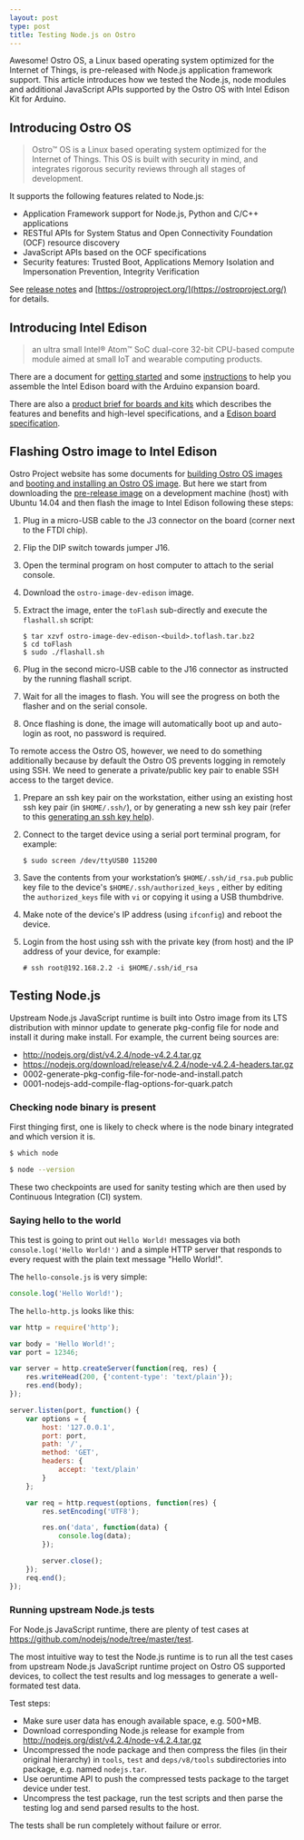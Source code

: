```yaml
---
layout: post
type: post
title: Testing Node.js on Ostro
---
```


Awesome! Ostro OS, a Linux based operating system optimized for the Internet of
Things, is pre-released with Node.js application framework support. This article
introduces how we tested the Node.js, node modules and additional JavaScript
APIs supported by the Ostro OS with Intel Edison Kit for Arduino.

## Introducing Ostro OS

> Ostro™ OS is a Linux based operating system optimized for the Internet of
  Things. This OS is built with security in mind, and integrates rigorous
  security reviews through all stages of development.

It supports the following features related to Node.js:

* Application Framework support for Node.js, Python and C/C++ applications
* RESTful APIs for System Status and Open Connectivity Foundation (OCF)
  resource discovery
* JavaScript APIs based on the OCF specifications
* Security features: Trusted Boot, Applications Memory Isolation and
  Impersonation Prevention, Integrity Verification

See [release notes](https://github.com/ostroproject/ostro-os/releases) and
[https://ostroproject.org/](https://ostroproject.org/) for details.

## Introducing Intel Edison

> an ultra small Intel® Atom™ SoC dual-core 32-bit CPU-based compute module
  aimed at small IoT and wearable computing products.

There are a document for [getting
started](https://software.intel.com/en-us/iot/library/edison-getting-started)
and some
[instructions](https://software.intel.com/en-us/assembling-intel-edison-board-with-arduino-expansion-board)
to help you assemble the Intel Edison board with the Arduino expansion board.
  
There are also a [product brief for boards and
kits](http://www.intel.com/content/www/us/en/support/boards-and-kits/000005664.html)
which describes the features and benefits and high-level specifications, and a
[Edison board
specification](http://download.intel.com/support/edison/sb/edison_pb_331179002.pdf).

## Flashing Ostro image to Intel Edison

Ostro Project website has some documents for [building Ostro OS
images](https://ostroproject.org/documentation/howtos/building-images.html)
and [booting and installing an Ostro OS
image](https://ostroproject.org/documentation/howtos/booting-and-installation.html).
But here we start from downloading the [pre-release
image](https://download.ostroproject.org/releases/ostro-os/milestone/v1.0.0-pre/)
on a development machine (host) with Ubuntu 14.04 and then flash the image
to Intel Edison following these steps:

1. Plug in a micro-USB cable to the J3 connector on the board (corner next to
   the FTDI chip).
2. Flip the DIP switch towards jumper J16.
3. Open the terminal program on host computer to attach to the serial console.
4. Download the `ostro-image-dev-edison` image.
5. Extract the image, enter the `toFlash` sub-directly and execute the
   `flashall.sh` script:

   ```
   $ tar xzvf ostro-image-dev-edison-<build>.toflash.tar.bz2
   $ cd toFlash
   $ sudo ./flashall.sh
   ```

6. Plug in the second micro-USB cable to the J16 connector as instructed by
   the running flashall script.
7. Wait for all the images to flash. You will see the progress on both the
   flasher and on the serial console.
8. Once flashing is done, the image will automatically boot up and auto-login
   as root, no password is required.

To remote access the Ostro OS, however, we need to do something additionally
because by default the Ostro OS prevents logging in remotely using SSH.
We need to generate a private/public key pair to enable SSH access to the
target device.

1. Prepare an ssh key pair on the workstation, either using an existing host
   ssh key pair (in `$HOME/.ssh/`), or by generating a new ssh key pair (refer
   to this [generating an ssh key
   help](https://help.github.com/articles/generating-an-ssh-key/)).
2. Connect to the target device using a serial port terminal program, for
   example:

   ```
   $ sudo screen /dev/ttyUSB0 115200
   ```

3. Save the contents from your workstation’s `$HOME/.ssh/id_rsa.pub` public key
   file to the device's `$HOME/.ssh/authorized_keys` , either by editing the
   `authorized_keys` file with `vi` or copying it using a USB thumbdrive.
4. Make note of the device's IP address (using `ifconfig`) and reboot the device.
5. Login from the host using ssh with the private key (from host) and the IP
   address of your device, for example:

   ```
   # ssh root@192.168.2.2 -i $HOME/.ssh/id_rsa
   ```

## Testing Node.js

Upstream Node.js JavaScript runtime is built into Ostro image from its LTS
distribution with minnor update to generate pkg-config file for node and install
it during make install. For example, the current being sources are:

* http://nodejs.org/dist/v4.2.4/node-v4.2.4.tar.gz
* https://nodejs.org/download/release/v4.2.4/node-v4.2.4-headers.tar.gz
* 0002-generate-pkg-config-file-for-node-and-install.patch
* 0001-nodejs-add-compile-flag-options-for-quark.patch

### Checking node binary is present

First thinging first, one is likely to check where is the node binary integrated
and which version it is.

```sh
$ which node

$ node --version
```

These two checkpoints are used for sanity testing which are then used by
Continuous Integration (CI) system.

### Saying hello to the world

This test is going to print out `Hello World!` messages via both
`console.log('Hello World!')` and a simple HTTP server that responds to every
request with the plain text message "Hello World!".

The `hello-console.js` is very simple:

```js
console.log('Hello World!');
```

The `hello-http.js` looks like this:

```js
var http = require('http');

var body = 'Hello World!';
var port = 12346;

var server = http.createServer(function(req, res) {
    res.writeHead(200, {'content-type': 'text/plain'});
    res.end(body);
});

server.listen(port, function() {
    var options = {
        host: '127.0.0.1',
        port: port,
        path: '/',
        method: 'GET',
        headers: {
            accept: 'text/plain'
        }
    };

    var req = http.request(options, function(res) {
        res.setEncoding('UTF8');

        res.on('data', function(data) {
            console.log(data);
        });

        server.close();
    });
    req.end();
});
```

### Running upstream Node.js tests

For Node.js JavaScript runtime, there are plenty of test cases at
https://github.com/nodejs/node/tree/master/test.

The most intuitive way to test the Node.js runtime is to run all the test cases
from upstream Node.js JavaScript runtime project on Ostro OS supported devices,
to collect the test results and log messages to generate a well-formated test
data.

Test steps:
- Make sure user data has enough available space, e.g. 500+MB.
- Download corresponding Node.js release for example from
  http://nodejs.org/dist/v4.2.4/node-v4.2.4.tar.gz
- Uncompressed the node package and then compress the files (in their original
  hierarchy) in `tools`, `test` and `deps/v8/tools` subdirectories into package,
  e.g. named `nodejs.tar`.
- Use oeruntime API to push the compressed tests package to the target device
  under test.
- Uncompress the test package, run the test scripts and then parse the testing
  log and send parsed results to the host.

The tests shall be run completely without failure or error.
